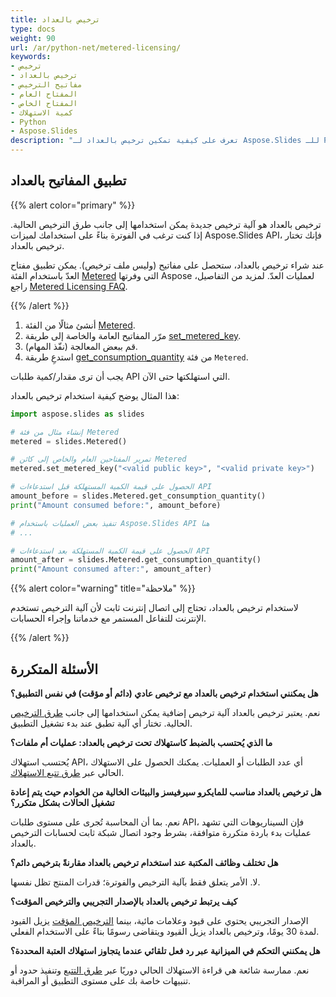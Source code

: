 ```yaml
---
title: ترخيص بالعداد
type: docs
weight: 90
url: /ar/python-net/metered-licensing/
keywords:
- ترخيص
- ترخيص بالعداد
- مفاتيح الترخيص
- المفتاح العام
- المفتاح الخاص
- كمية الاستهلاك
- Python
- Aspose.Slides
description: "تعرف على كيفية تمكين ترخيص بالعداد لـ Aspose.Slides للـ Python عبر .NET من معالجة ملفات PowerPoint و OpenDocument بمرونة، مع الدفع فقط مقابل ما تستخدمه."
---
```


## **تطبيق المفاتيح بالعداد**

{{% alert color="primary" %}} 

ترخيص بالعداد هو آلية ترخيص جديدة يمكن استخدامها إلى جانب طرق الترخيص الحالية. إذا كنت ترغب في الفوترة بناءً على استخدامك لميزات Aspose.Slides API، فإنك تختار ترخيص بالعداد.

عند شراء ترخيص بالعداد، ستحصل على مفاتيح (وليس ملف ترخيص). يمكن تطبيق مفتاح العدّ باستخدام الفئة [Metered](https://reference.aspose.com/slides/python-net/aspose.slides/metered/) التي وفرتها Aspose لعمليات العدّ. لمزيد من التفاصيل، راجع [Metered Licensing FAQ](https://purchase.aspose.com/faqs/licensing/metered).

{{% /alert %}} 

1. أنشئ مثالًا من الفئة [Metered](https://reference.aspose.com/slides/python-net/aspose.slides/metered/).
2. مرّر المفاتيح العامة والخاصة إلى طريقة [set_metered_key](https://reference.aspose.com/slides/python-net/aspose.slides/metered/set_metered_key/#str-str).
3. قم ببعض المعالجة (نفّذ المهام).
4. استدعِ طريقة [get_consumption_quantity](https://reference.aspose.com/slides/python-net/aspose.slides/metered/get_consumption_quantity/#) من فئة `Metered`.

يجب أن ترى مقدار/كمية طلبات API التي استهلكتها حتى الآن.

هذا المثال يوضح كيفية استخدام ترخيص بالعداد:

```python
import aspose.slides as slides

# إنشاء مثال من فئة Metered
metered = slides.Metered()

# تمرير المفتاحين العام والخاص إلى كائن Metered
metered.set_metered_key("<valid public key>", "<valid private key>")

# الحصول على قيمة الكمية المستهلكة قبل استدعاءات API
amount_before = slides.Metered.get_consumption_quantity()
print("Amount consumed before:", amount_before)

# تنفيذ بعض العمليات باستخدام Aspose.Slides API هنا
# ...

# الحصول على قيمة الكمية المستهلكة بعد استدعاءات API
amount_after = slides.Metered.get_consumption_quantity()
print("Amount consumed after:", amount_after)
```

{{% alert color="warning" title="ملاحظة" %}} 

لاستخدام ترخيص بالعداد، تحتاج إلى اتصال إنترنت ثابت لأن آلية الترخيص تستخدم الإنترنت للتفاعل المستمر مع خدماتنا وإجراء الحسابات.

{{% /alert %}} 

## **الأسئلة المتكررة**

**هل يمكنني استخدام ترخيص بالعداد مع ترخيص عادي (دائم أو مؤقت) في نفس التطبيق؟**

نعم. يعتبر ترخيص بالعداد آلية ترخيص إضافية يمكن استخدامها إلى جانب [طرق الترخيص](/slides/ar/python-net/licensing/) الحالية. تختار أي آلية تطبق عند بدء تشغيل التطبيق.

**ما الذي يُحتسب بالضبط كاستهلاك تحت ترخيص بالعداد: عمليات أم ملفات؟**

يُحتسب استهلاك API، أي عدد الطلبات أو العمليات. يمكنك الحصول على الاستهلاك الحالي عبر [طرق تتبع الاستهلاك](https://reference.aspose.com/slides/python-net/aspose.slides/metered/).

**هل ترخيص بالعداد مناسب للمايكرو سيرفيسز والبيئات الخالية من الخوادم حيث يتم إعادة تشغيل الحالات بشكل متكرر؟**

نعم. بما أن المحاسبة تُجرى على مستوى طلبات API، فإن السيناريوهات التي تشهد عمليات بدء باردة متكررة متوافقة، بشرط وجود اتصال شبكة ثابت لحسابات الترخيص بالعداد.

**هل تختلف وظائف المكتبة عند استخدام ترخيص بالعداد مقارنةً بترخيص دائم؟**

لا. الأمر يتعلق فقط بآلية الترخيص والفوترة؛ قدرات المنتج تظل نفسها.

**كيف يرتبط ترخيص بالعداد بالإصدار التجريبي والترخيص المؤقت؟**

الإصدار التجريبي يحتوي على قيود وعلامات مائية، بينما [الترخيص المؤقت](https://purchase.aspose.com/temporary-license/) يزيل القيود لمدة 30 يومًا، وترخيص بالعداد يزيل القيود ويتقاضى رسومًا بناءً على الاستخدام الفعلي.

**هل يمكنني التحكم في الميزانية عبر رد فعل تلقائي عندما يتجاوز استهلاك العتبة المحددة؟**

نعم. ممارسة شائعة هي قراءة الاستهلاك الحالي دوريًا عبر [طرق التتبع](https://reference.aspose.com/slides/python-net/aspose.slides/metered/) وتنفيذ حدود أو تنبيهات خاصة بك على مستوى التطبيق أو المراقبة.